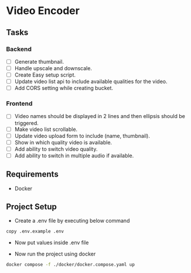 # Video Encoder

## Tasks

### Backend

- [ ] Generate thumbnail.
- [ ] Handle upscale and downscale.
- [ ] Create Easy setup script.
- [ ] Update video list api to include available qualities for the video.
- [ ] Add CORS setting while creating bucket.

### Frontend

- [ ] Video names should be displayed in 2 lines and then ellipsis should be triggered.
- [ ] Make video list scrollable.
- [ ] Update video upload form to include (name, thumbnail).
- [ ] Show in which quality video is available.
- [ ] Add ability to switch video quality.
- [ ] Add ability to switch in multiple audio if available.

## Requirements

- Docker

## Project Setup

- Create a .env file by executing below command
  
```sh
copy .env.example .env
```

- Now put values inside .env file

- Now run the project using docker

```sh
docker compose -f ./docker/docker.compose.yaml up
```
